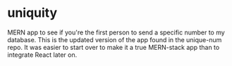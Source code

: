 # uniquity
MERN app to see if you're the first person to send a specific number to my database. This is the updated version of the app found in the unique-num repo. It was easier to start over to make it a true MERN-stack app than to integrate React later on.
